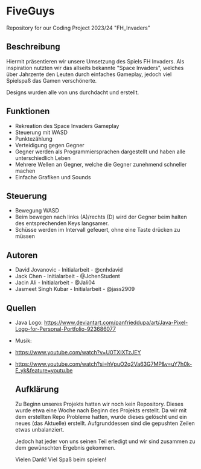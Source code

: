 # FiveGuys
Repository for our Coding Project 2023/24 "FH_Invaders"

## Beschreibung
Hiermit präsentieren wir unsere Umsetzung des Spiels FH Invaders. Als inspiration nutzten wir das allseits bekannte "Space Invaders", welches über Jahrzente den Leuten durch einfaches Gameplay, jedoch viel Spielspaß das Gamen verschönerte.

Designs wurden alle von uns durchdacht und erstellt. 

## Funktionen
- Rekreation des Space Invaders Gameplay
- Steuerung mit WASD
- Punktezählung
- Verteidigung gegen Gegner
- Gegner werden als Programmiersprachen dargestellt und haben alle unterschiedlich Leben
- Mehrere Wellen an Gegner, welche die Gegner zunehmend schneller machen
- Einfache Grafiken und Sounds

## Steuerung
- Bewegung WASD
- Beim bewegen nach links (A)/rechts (D) wird der Gegner beim halten des entsprechenden Keys langsamer.
- Schüsse werden im Intervall gefeuert, ohne eine Taste drücken zu müssen

## Autoren
- David Jovanovic - Initialarbeit - @cnhdavid
- Jack Chen - Initialarbeit - @JchenStudent
- Jacin Ali - Initialarbeit - @Jali04
- Jasmeet Singh Kubar - Initialarbeit - @jass2909

## Quellen
- Java Logo: https://www.deviantart.com/panfrieddupa/art/Java-Pixel-Logo-for-Personal-Portfolio-923686077
- Musik:
- https://www.youtube.com/watch?v=U0TXIXTzJEY
- https://www.youtube.com/watch?si=hVpuO2q2Va63G7MP&v=uY7h0k-E_yk&feature=youtu.be

  ## Aufklärung
  Zu Beginn unseres Projekts hatten wir noch kein Repository. Dieses wurde etwa eine Woche nach Beginn des Projekts 
  erstellt.    Da wir mit dem erstellten Repo Probleme hatten, wurde dieses gelöscht und ein neues (das Aktuelle) erstellt. 
  Aufgrunddessen sind die gepushten Zeilen etwas unbalanziert.

  Jedoch hat jeder von uns seinen Teil erledigt und wir sind zusammen zu dem gewünschten Ergebnis gekommen.

  Vielen Dank! Viel Spaß beim spielen!
  
